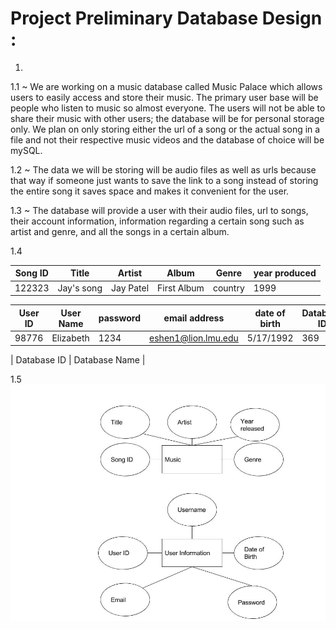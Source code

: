 # Project Preliminary Database Design :
1.
  <p>1.1 ~ We are working on a music database called Music Palace which allows users to
        easily access and store their music. The primary user base will be people
        who listen to music so almost everyone. The users will not be able to share
        their music with other users; the database will be for personal storage only.
        We plan on only storing either the url of a song or the actual song in
        a file and not their respective music videos and the database of choice
        will be mySQL.</p>
  <p>1.2 ~ The data we will be storing will be audio  files as well as urls because
        that way if someone just wants to save the link to a song instead of
        storing the entire song it saves space and makes it convenient for the
        user.</p>
  <p>1.3 ~ The database will provide a user with their audio files, url to songs,
        their account information, information regarding a certain song such as artist
        and genre, and all the songs in a certain album.</p>
  1.4

  | Song ID | Title | Artist | Album | Genre | year produced |
  |---|---|---|---|---|---|
  | 122323  | Jay's song | Jay Patel | First Album | country | 1999 |

  | User ID | User Name | password | email address | date of birth | Database ID |
  |---|---|---|---|---|---|
  | 98776 | Elizabeth | 1234 | eshen1@lion.lmu.edu | 5/17/1992 | 369 |

  | Database ID | Database Name |


  1.5 ![Image of ERD](/images/ERD.jpg?raw=true)
